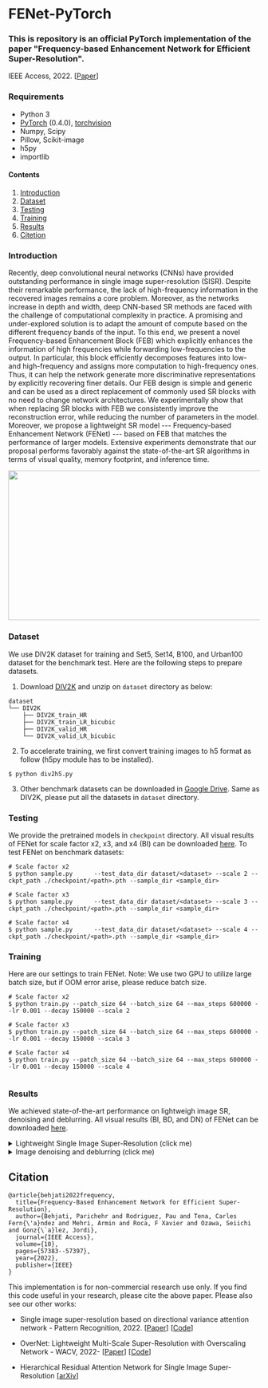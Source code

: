 # FENet-PyTorch
### **This is repository is an official PyTorch implementation of the paper "Frequency-based Enhancement Network for Efficient Super-Resolution".** 
IEEE Access, 2022. [[Paper](https://ieeexplore.ieee.org/document/9778017)] 


### Requirements
- Python 3
- [PyTorch](https://github.com/pytorch/pytorch) (0.4.0), [torchvision](https://github.com/pytorch/vision)
- Numpy, Scipy
- Pillow, Scikit-image
- h5py
- importlib


#### Contents
1. [Introduction](#Introduction)
1. [Dataset](#Dataset)
1. [Testing](#Testing)
1. [Training](#Training)
1. [Results](#Results)
1. [Citetion](#Citetion)


### Introduction 
Recently, deep convolutional neural networks (CNNs) have provided outstanding performance in single image super-resolution (SISR). Despite their remarkable performance, the lack of high-frequency information in the recovered images remains a core problem. Moreover, as the networks increase in depth and width, deep CNN-based SR methods are faced with the challenge of computational complexity in practice. A promising and under-explored solution is to adapt the amount of compute based on the different frequency bands of the input. To this end, we present a novel Frequency-based Enhancement Block (FEB) which explicitly enhances the information of high frequencies while forwarding low-frequencies to the output. In particular, this block efficiently decomposes features into low- and high-frequency and assigns more computation to high-frequency ones. Thus, it can help the network generate more discriminative representations by explicitly recovering finer details. Our FEB design is simple and generic and can be used as a direct replacement of commonly used SR blocks with no need to change network architectures.  We experimentally show that when replacing SR blocks with FEB we consistently improve the reconstruction error, while reducing the number of parameters in the model. Moreover, we propose a lightweight SR model --- Frequency-based Enhancement Network (FENet) --- based on FEB that matches the performance of larger models. Extensive experiments demonstrate that our proposal performs favorably against the state-of-the-art SR algorithms in terms of visual quality, memory footprint, and inference time. 
<div align="center">
  <img src="assets/Block_F.png" width="830", height="300">
</div>

### Dataset
We use DIV2K dataset for training and Set5, Set14, B100, and Urban100 dataset for the benchmark test. Here are the following steps to prepare datasets.

1. Download [DIV2K](https://data.vision.ee.ethz.ch/cvl/DIV2K) and unzip on `dataset` directory as below:
  ```
  dataset
  └── DIV2K
      ├── DIV2K_train_HR
      ├── DIV2K_train_LR_bicubic
      ├── DIV2K_valid_HR
      └── DIV2K_valid_LR_bicubic
  ```
2. To accelerate training, we first convert training images to h5 format as follow (h5py module has to be installed).
```shell
$ python div2h5.py
```
3. Other benchmark datasets can be downloaded in [Google Drive](https://drive.google.com/drive/folders/1t2le0-Wz7GZQ4M2mJqmRamw5o4ce2AVw?usp=sharing). Same as DIV2K, please put all the datasets in `dataset` directory.


### Testing
We provide the pretrained models in `checkpoint` directory. All visual results of FENet for scale factor x2, x3, and x4 (BI) can be downloaded [here](https://drive.google.com/drive/folders/19u-5j5uKv1QfB7Urmy8LHI6UYf9gaouV?usp=sharing). To test FENet on benchmark datasets:
```shell
# Scale factor x2
$ python sample.py      --test_data_dir dataset/<dataset> --scale 2 --ckpt_path ./checkpoint/<path>.pth --sample_dir <sample_dir>

# Scale factor x3                
$ python sample.py      --test_data_dir dataset/<dataset> --scale 3 --ckpt_path ./checkpoint/<path>.pth --sample_dir <sample_dir>

# Scale factor x4
$ python sample.py      --test_data_dir dataset/<dataset> --scale 4 --ckpt_path ./checkpoint/<path>.pth --sample_dir <sample_dir>
```
### Training
Here are our settings to train FENet. Note: We use two GPU to utilize large batch size, but if OOM error arise, please reduce batch size.
```shell
# Scale factor x2
$ python train.py --patch_size 64 --batch_size 64 --max_steps 600000 --lr 0.001 --decay 150000 --scale 2  

# Scale factor x3
$ python train.py --patch_size 64 --batch_size 64 --max_steps 600000 --lr 0.001 --decay 150000 --scale 3  

# Scale factor x4
$ python train.py --patch_size 64 --batch_size 64 --max_steps 600000 --lr 0.001 --decay 150000 --scale 4                 
                      
 ```

### Results
We achieved state-of-the-art performance on lightweigh image SR, denoising and deblurring. All visual results (BI, BD, and DN) of FENet can be downloaded [here](https://drive.google.com/drive/folders/19u-5j5uKv1QfB7Urmy8LHI6UYf9gaouV?usp=sharing).
<details>
<summary>Lightweight Single Image Super-Resolution (click me)</summary>
<p align="center">
  <img width="800" src="assets/results.png">
  <img width="700" height="500" src="assets/BI.png">
</p>
</details>

<details>
<summary>Image denoising and deblurring (click me)</summary>
<p align="center">
  <img width="900" src="assets/BDN.png">
</p>
  </details>

   
## Citation
```
@article{behjati2022frequency,
  title={Frequency-Based Enhancement Network for Efficient Super-Resolution},
  author={Behjati, Parichehr and Rodriguez, Pau and Tena, Carles Fern{\'a}ndez and Mehri, Armin and Roca, F Xavier and Ozawa, Seiichi and Gonz{\`a}lez, Jordi},
  journal={IEEE Access},
  volume={10},
  pages={57383--57397},
  year={2022},
  publisher={IEEE}
}
```
This implementation is for non-commercial research use only. If you find this code useful in your research, please cite the above paper. Please also see our other works:

- Single image super-resolution based on directional variance attention network - Pattern Recognition, 2022. [[Paper](https://www.sciencedirect.com/science/article/pii/S0031320322004770?dgcid=author)] [[Code](https://github.com/pbehjatii/DiVANet)] 

- OverNet: Lightweight Multi-Scale Super-Resolution with Overscaling Network - WACV, 2022- [[Paper](https://openaccess.thecvf.com/content/WACV2021/papers/Behjati_OverNet_Lightweight_Multi-Scale_Super-Resolution_With_Overscaling_Network_WACV_2021_paper.pdf)] 
[[Code](https://github.com/pbehjatii/OverNet-PyTorch)] 

- Hierarchical Residual Attention Network for Single Image Super-Resolution [[arXiv](https://arxiv.org/abs/2012.04578)]





 
